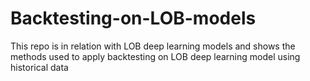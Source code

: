 # Backtesting-on-LOB-models
This repo is in relation with LOB deep learning models and shows the methods used to apply backtesting on LOB deep learning model using historical data
